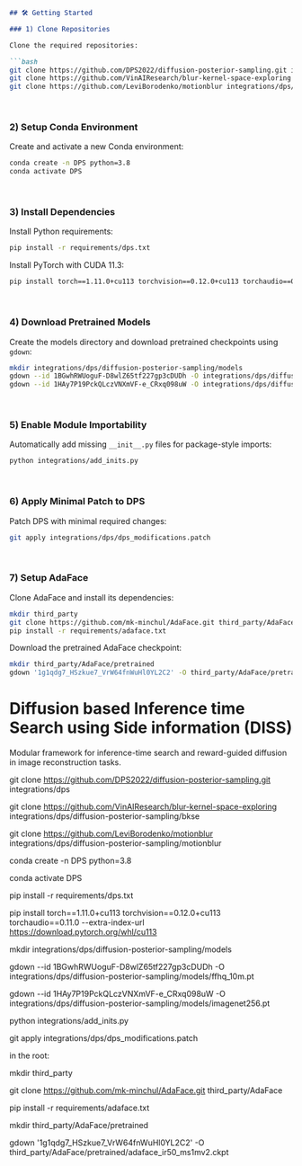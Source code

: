 ````markdown
## 🛠️ Getting Started

### 1) Clone Repositories

Clone the required repositories:

```bash
git clone https://github.com/DPS2022/diffusion-posterior-sampling.git integrations/dps
git clone https://github.com/VinAIResearch/blur-kernel-space-exploring integrations/dps/diffusion-posterior-sampling/bkse
git clone https://github.com/LeviBorodenko/motionblur integrations/dps/diffusion-posterior-sampling/motionblur
````

<br />

### 2) Setup Conda Environment

Create and activate a new Conda environment:

```bash
conda create -n DPS python=3.8
conda activate DPS
```

<br />

### 3) Install Dependencies

Install Python requirements:

```bash
pip install -r requirements/dps.txt
```

Install PyTorch with CUDA 11.3:

```bash
pip install torch==1.11.0+cu113 torchvision==0.12.0+cu113 torchaudio==0.11.0 --extra-index-url https://download.pytorch.org/whl/cu113
```

<br />

### 4) Download Pretrained Models

Create the models directory and download pretrained checkpoints using `gdown`:

```bash
mkdir integrations/dps/diffusion-posterior-sampling/models
gdown --id 1BGwhRWUoguF-D8wlZ65tf227gp3cDUDh -O integrations/dps/diffusion-posterior-sampling/models/ffhq_10m.pt
gdown --id 1HAy7P19PckQLczVNXmVF-e_CRxq098uW -O integrations/dps/diffusion-posterior-sampling/models/imagenet256.pt
```

<br />

### 5) Enable Module Importability

Automatically add missing `__init__.py` files for package-style imports:

```bash
python integrations/add_inits.py
```

<br />

### 6) Apply Minimal Patch to DPS

Patch DPS with minimal required changes:

```bash
git apply integrations/dps/dps_modifications.patch
```

<br />

### 7) Setup AdaFace

Clone AdaFace and install its dependencies:

```bash
mkdir third_party
git clone https://github.com/mk-minchul/AdaFace.git third_party/AdaFace
pip install -r requirements/adaface.txt
```

Download the pretrained AdaFace checkpoint:

```bash
mkdir third_party/AdaFace/pretrained
gdown '1g1qdg7_HSzkue7_VrW64fnWuHl0YL2C2' -O third_party/AdaFace/pretrained/adaface_ir50_ms1mv2.ckpt
```

















# Diffusion based Inference time Search using Side information (DISS)
Modular framework for inference-time search and reward-guided diffusion in image reconstruction tasks.

git clone https://github.com/DPS2022/diffusion-posterior-sampling.git integrations/dps

git clone https://github.com/VinAIResearch/blur-kernel-space-exploring integrations/dps/diffusion-posterior-sampling/bkse

git clone https://github.com/LeviBorodenko/motionblur integrations/dps/diffusion-posterior-sampling/motionblur

conda create -n DPS python=3.8

conda activate DPS

pip install -r requirements/dps.txt

pip install torch==1.11.0+cu113 torchvision==0.12.0+cu113 torchaudio==0.11.0 --extra-index-url https://download.pytorch.org/whl/cu113

mkdir integrations/dps/diffusion-posterior-sampling/models

gdown --id 1BGwhRWUoguF-D8wlZ65tf227gp3cDUDh -O integrations/dps/diffusion-posterior-sampling/models/ffhq_10m.pt

gdown --id 1HAy7P19PckQLczVNXmVF-e_CRxq098uW -O integrations/dps/diffusion-posterior-sampling/models/imagenet256.pt

python integrations/add_inits.py

git apply integrations/dps/dps_modifications.patch

in the root: 

mkdir third_party

git clone https://github.com/mk-minchul/AdaFace.git third_party/AdaFace

pip install -r requirements/adaface.txt

mkdir third_party/AdaFace/pretrained

gdown '1g1qdg7_HSzkue7_VrW64fnWuHl0YL2C2' -O third_party/AdaFace/pretrained/adaface_ir50_ms1mv2.ckpt

